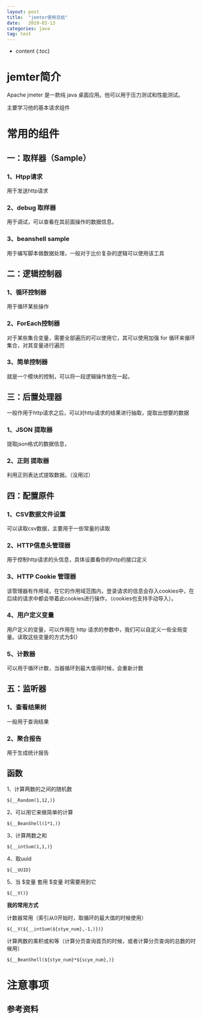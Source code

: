 ```yaml
---
layout: post
title:  "jemter使用总结"
date:   2019-03-13
categories: java
tag: test
---
```


* content
{:toc}

# jemter简介 #

Apache jmeter 是一款纯 java 桌面应用。他可以用于压力测试和性能测试。

主要学习他的基本请求组件

# 常用的组件 #

## 一：取样器（Sample） ##

### 1、Htpp请求 ###

用于发送http请求

### 2、debug 取样器 ###

用于调试，可以查看在其前面操作的数据信息。

### 3、beanshell sample ###

用于编写脚本做数据处理，一般对于比价复杂的逻辑可以使用该工具

## 二：逻辑控制器 ##

### 1、循环控制器 ###

用于循环某些操作

### 2、ForEach控制器 ###

对于某些集合变量，需要全部遍历的可以使用它，其可以使用加强 for 循环来循环集合，对其变量进行遍历

### 3、简单控制器 ###

就是一个模块的控制，可以将一段逻辑操作放在一起，

## 三：后置处理器 ##

一般作用于http请求之后，可以对http请求的结果进行抽取，提取出想要的数据

### 1、JSON 提取器 ###

提取json格式的数据信息，

### 2、正则 提取器 ###

利用正则表达式提取数据。（没用过）

## 四：配置原件 ##

### 1、CSV数据文件设置 ###

可以读取csv数据，主要用于一些常量的读取

### 2、HTTP信息头管理器 ###

用于控制http请求的头信息，具体设置看你的http的接口定义

### 3、HTTP Cookie 管理器 ###

该管理器有作用域，在它的作用域范围内，登录请求的信息会存入cookies中，在后续的请求中都会带着此cookies进行操作，（cookies也支持手动导入）。


### 4、用户定义变量 ###

用户定义的变量，可以作用在 http 请求的参数中，我们可以自定义一些全局变量。读取这些变量的方式为${}

### 5、计数器 ###

可以用于循环计数，当器循环到最大值得时候，会重新计数

## 五：监听器 ##

### 1、查看结果树 ###

一般用于查询结果

### 2、聚合报告 ###

用于生成统计报告

## 函数 ##

1、计算两数的之间的随机数

    ${__Random(1,12,)}

2、可以用它来做简单的计算

    ${__BeanShell(1*1,)}

3、计算两数之和

    ${__intSum(1,1,)}

4、取uuid

    ${__UUID}

5、当 $变量 套用 $变量 时需要用到它 

    ${__V()}

**我的常用方式**

计数器常用（索引从0开始时，取循环的最大值的时候使用）

    ${__V(${__intSum(${stye_num},-1,)})}

计算两数的乘积或和等（计算分页查询首页的时候，或者计算分页查询的总数的时候用）

    ${__BeanShell(${stye_num}*${scye_num},)}


# 注意事项 #


## 参考资料 ##

